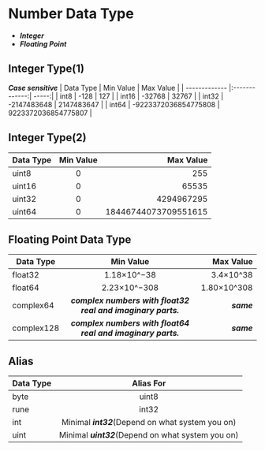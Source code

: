 # Number Data Type

- ***Integer***
- ***Floating Point***


## Integer Type(1)
***Case sensitive***
| Data Type       | Min Value           | Max Value  |
| ------------- |:-------------:| -----:|
| int8          | -128          | 127 |
| int16    | -32768   |   32767 |
| int32 | -2147483648    |    2147483647 |
| int64 | -9223372036854775808      |   9223372036854775807 |

## Integer Type(2)

| Data Type       | Min Value           | Max Value  |
| ------------- |:---------------------:| ----------:|
|uint8|  0    |  255   |
|uint16|   0  |  65535    |
|uint32|0| 4294967295|
|uint64|0|18446744073709551615|

## Floating Point Data Type

| Data Type       | Min Value           | Max Value  |
| ------------- |:---------------------:| ----------:|
|float32|1.18×10^−38|3.4×10^38|
|float64|2.23×10^−308|1.80×10^308|
|complex64|***complex numbers with float32 real and imaginary parts.***|***same***|
|complex128|***complex numbers with float64 real and imaginary parts.***|***same***|

## Alias

| Data Type       | Alias For           |
| ------------- |:---------------------:|
|byte           |uint8|
|rune|int32|
|int|Minimal ***int32***(Depend on what system you on)|
|uint|Minimal ***uint32***(Depend on what system you on)|